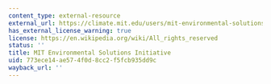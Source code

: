 ```yaml
---
content_type: external-resource
external_url: https://climate.mit.edu/users/mit-environmental-solutions-initiative
has_external_license_warning: true
license: https://en.wikipedia.org/wiki/All_rights_reserved
status: ''
title: MIT Environmental Solutions Initiative
uid: 773ece14-ae57-4f0d-8cc2-f5fcb935dd9c
wayback_url: ''
---
```

